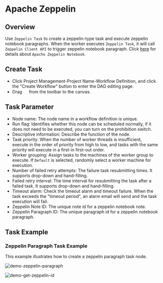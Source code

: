 # Apache Zeppelin

## Overview

Use `Zeppelin Task` to create a zeppelin-type task and execute zeppelin notebook paragraphs. When the worker executes `Zeppelin Task`,
it will call `Zeppelin Client API` to trigger zeppelin notebook paragraph. Click [here](https://zeppelin.apache.org/) for details about `Apache Zeppelin Notebook`. 

## Create Task

- Click Project Management-Project Name-Workflow Definition, and click the "Create Workflow" button to enter the DAG editing page.
- Drag <img src="/img/tasks/icons/zeppelin.png" width="15"/> from the toolbar to the canvas.

## Task Parameter

- Node name: The node name in a workflow definition is unique.
- Run flag: Identifies whether this node can be scheduled normally, if it does not need to be executed, you can turn on the prohibition switch.
- Descriptive information: Describe the function of the node.
- Task priority: When the number of worker threads is insufficient, execute in the order of priority from high to low, and tasks with the same priority will execute in a first-in first-out order.
- Worker grouping: Assign tasks to the machines of the worker group to execute. If `Default` is selected, randomly select a worker machine for execution.
- Number of failed retry attempts: The failure task resubmitting times. It supports drop-down and hand-filling.
- Failed retry interval: The time interval for resubmitting the task after a failed task. It supports drop-down and hand-filling.
- Timeout alarm: Check the timeout alarm and timeout failure. When the task exceeds the "timeout period", an alarm email will send and the task execution will fail.
- Zeppelin Note ID: The unique note id for a zeppelin notebook note.
- Zeppelin Paragraph ID: The unique paragraph id for a zeppelin notebook paragraph.

## Task Example

### Zeppelin Paragraph Task Example

This example illustrates how to create a zeppelin paragraph task node.

![demo-zeppelin-paragraph](/img/tasks/demo/zeppelin.png)

![demo-get-zeppelin-id](/img/tasks/demo/zeppelin_id.png)

